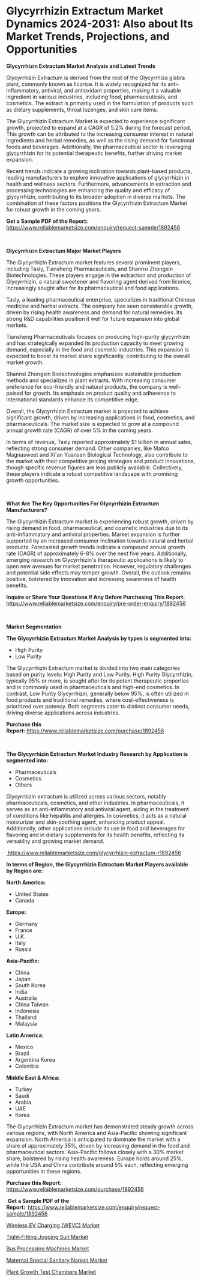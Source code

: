 <p><h1>Glycyrrhizin Extractum Market Dynamics 2024-2031: Also about Its Market Trends, Projections, and Opportunities</h1></p><p><strong>Glycyrrhizin Extractum Market Analysis and Latest Trends</strong></p>
<p><p>Glycyrrhizin Extractum is derived from the root of the Glycyrrhiza glabra plant, commonly known as licorice. It is widely recognized for its anti-inflammatory, antiviral, and antioxidant properties, making it a valuable ingredient in various industries, including food, pharmaceuticals, and cosmetics. The extract is primarily used in the formulation of products such as dietary supplements, throat lozenges, and skin care items.</p><p>The Glycyrrhizin Extractum Market is expected to experience significant growth, projected to expand at a CAGR of 5.2% during the forecast period. This growth can be attributed to the increasing consumer interest in natural ingredients and herbal remedies, as well as the rising demand for functional foods and beverages. Additionally, the pharmaceutical sector is leveraging glycyrrhizin for its potential therapeutic benefits, further driving market expansion.</p><p>Recent trends indicate a growing inclination towards plant-based products, leading manufacturers to explore innovative applications of glycyrrhizin in health and wellness sectors. Furthermore, advancements in extraction and processing technologies are enhancing the quality and efficacy of glycyrrhizin, contributing to its broader adoption in diverse markets. The combination of these factors positions the Glycyrrhizin Extractum Market for robust growth in the coming years.</p></p>
<p><strong>Get a Sample PDF of the Report:&nbsp;</strong> <a href="https://www.reliablemarketsize.com/enquiry/request-sample/1892456?utm_campaign=1592&utm_medium=2&utm_source=Github&utm_content=ia&utm_term=24102024&utm_id=glycyrrhizin-extractum">https://www.reliablemarketsize.com/enquiry/request-sample/1892456</a></p>
<p>&nbsp;</p>
<p><strong>Glycyrrhizin Extractum Major Market Players</strong></p>
<p><p>The Glycyrrhizin Extractum market features several prominent players, including Tasly, Tiansheng Pharmaceuticals, and Shannxi Zhongxin Biotechnologies. These players engage in the extraction and production of Glycyrrhizin, a natural sweetener and flavoring agent derived from licorice, increasingly sought after for its pharmaceutical and food applications.</p><p>Tasly, a leading pharmaceutical enterprise, specializes in traditional Chinese medicine and herbal extracts. The company has seen considerable growth, driven by rising health awareness and demand for natural remedies. Its strong R&D capabilities position it well for future expansion into global markets.</p><p>Tiansheng Pharmaceuticals focuses on producing high-purity glycyrrhizin and has strategically expanded its production capacity to meet growing demand, especially in the food and cosmetic industries. This expansion is expected to boost its market share significantly, contributing to the overall market growth.</p><p>Shannxi Zhongxin Biotechnologies emphasizes sustainable production methods and specializes in plant extracts. With increasing consumer preference for eco-friendly and natural products, the company is well-poised for growth. Its emphasis on product quality and adherence to international standards enhance its competitive edge.</p><p>Overall, the Glycyrrhizin Extractum market is projected to achieve significant growth, driven by increasing applications in food, cosmetics, and pharmaceuticals. The market size is expected to grow at a compound annual growth rate (CAGR) of over 5% in the coming years.</p><p>In terms of revenue, Tasly reported approximately $1 billion in annual sales, reflecting strong consumer demand. Other companies, like Mafco Magnasweet and Xi'an Yuansen Biological Technology, also contribute to the market with their competitive pricing strategies and product innovations, though specific revenue figures are less publicly available. Collectively, these players indicate a robust competitive landscape with promising growth opportunities.</p></p>
<p>&nbsp;</p>
<p><strong>What Are The Key Opportunities For Glycyrrhizin Extractum Manufacturers?</strong></p>
<p><p>The Glycyrrhizin Extractum market is experiencing robust growth, driven by rising demand in food, pharmaceutical, and cosmetic industries due to its anti-inflammatory and antiviral properties. Market expansion is further supported by an increased consumer inclination towards natural and herbal products. Forecasted growth trends indicate a compound annual growth rate (CAGR) of approximately 6-8% over the next five years. Additionally, emerging research on Glycyrrhizin's therapeutic applications is likely to open new avenues for market penetration. However, regulatory challenges and potential side effects may temper growth. Overall, the outlook remains positive, bolstered by innovation and increasing awareness of health benefits.</p></p>
<p><strong>Inquire or Share Your Questions If Any Before Purchasing This Report:</strong> <a href="https://www.reliablemarketsize.com/enquiry/pre-order-enquiry/1892456?utm_campaign=1592&utm_medium=2&utm_source=Github&utm_content=ia&utm_term=24102024&utm_id=glycyrrhizin-extractum">https://www.reliablemarketsize.com/enquiry/pre-order-enquiry/1892456</a></p>
<p>&nbsp;</p>
<p><strong>Market Segmentation</strong></p>
<p><strong>The Glycyrrhizin Extractum Market Analysis by types is segmented into:</strong></p>
<p><ul><li>High Purity</li><li>Low Purity</li></ul></p>
<p><p>The Glycyrrhizin Extractum market is divided into two main categories based on purity levels: High Purity and Low Purity. High Purity Glycyrrhizin, typically 95% or more, is sought after for its potent therapeutic properties and is commonly used in pharmaceuticals and high-end cosmetics. In contrast, Low Purity Glycyrrhizin, generally below 95%, is often utilized in food products and traditional remedies, where cost-effectiveness is prioritized over potency. Both segments cater to distinct consumer needs, driving diverse applications across industries.</p></p>
<p><strong>Purchase this Report:&nbsp;</strong><a href="https://www.reliablemarketsize.com/purchase/1892456?utm_campaign=1592&utm_medium=2&utm_source=Github&utm_content=ia&utm_term=24102024&utm_id=glycyrrhizin-extractum">https://www.reliablemarketsize.com/purchase/1892456</a></p>
<p>&nbsp;</p>
<p><strong>The Glycyrrhizin Extractum Market Industry Research by Application is segmented into:</strong></p>
<p><ul><li>Pharmaceuticals</li><li>Cosmetics</li><li>Others</li></ul></p>
<p><p>Glycyrrhizin extractum is utilized across various sectors, notably pharmaceuticals, cosmetics, and other industries. In pharmaceuticals, it serves as an anti-inflammatory and antiviral agent, aiding in the treatment of conditions like hepatitis and allergies. In cosmetics, it acts as a natural moisturizer and skin-soothing agent, enhancing product appeal. Additionally, other applications include its use in food and beverages for flavoring and in dietary supplements for its health benefits, reflecting its versatility and growing market demand.</p></p>
<p><a href="https://www.reliablemarketsize.com/glycyrrhizin-extractum-r1892456?utm_campaign=1592&utm_medium=2&utm_source=Github&utm_content=ia&utm_term=24102024&utm_id=glycyrrhizin-extractum">&nbsp;https://www.reliablemarketsize.com/glycyrrhizin-extractum-r1892456</a></p>
<p><strong>In terms of Region, the Glycyrrhizin Extractum Market Players available by Region are:</strong></p>
<p>
    <p> <strong> North America: </strong>
        <ul>
            <li>United States</li>
            <li>Canada</li>
        </ul>
        </p> 
    <p> <strong> Europe: </strong>
        <ul>
            <li>Germany</li>
            <li>France</li>
            <li>U.K.</li>
            <li>Italy</li>
            <li>Russia</li>
        </ul>
        </p> 
    <p> <strong> Asia-Pacific: </strong>
        <ul>
            <li>China</li>
            <li>Japan</li>
            <li>South Korea</li>
            <li>India</li>
            <li>Australia</li>
            <li>China Taiwan</li>
            <li>Indonesia</li>
            <li>Thailand</li>
            <li>Malaysia</li>
        </ul>
        </p> 
    <p> <strong> Latin America: </strong>
        <ul>
            <li>Mexico</li>
            <li>Brazil</li>
            <li>Argentina Korea</li>
            <li>Colombia</li>
        </ul>
        </p> 
    <p> <strong> Middle East & Africa: </strong>
        <ul>
            <li>Turkey</li>
            <li>Saudi</li>
            <li>Arabia</li>
            <li>UAE</li>
            <li>Korea</li>
        </ul>
    </p>
    </p>
<p><p>The Glycyrrhizin Extractum market has demonstrated steady growth across various regions, with North America and Asia-Pacific showing significant expansion. North America is anticipated to dominate the market with a share of approximately 35%, driven by increasing demand in the food and pharmaceutical sectors. Asia-Pacific follows closely with a 30% market share, bolstered by rising health awareness. Europe holds around 25%, while the USA and China contribute around 5% each, reflecting emerging opportunities in these regions.</p></p>
<p><strong>Purchase this Report: </strong><a href="https://www.reliablemarketsize.com/purchase/1892456?utm_campaign=1592&utm_medium=2&utm_source=Github&utm_content=ia&utm_term=24102024&utm_id=glycyrrhizin-extractum">https://www.reliablemarketsize.com/purchase/1892456</a></p>
<p>&nbsp;<strong>Get a Sample PDF of the Report:&nbsp;&nbsp;</strong><a href="https://www.reliablemarketsize.com/enquiry/request-sample/1892456?utm_campaign=1592&utm_medium=2&utm_source=Github&utm_content=ia&utm_term=24102024&utm_id=glycyrrhizin-extractum">https://www.reliablemarketsize.com/enquiry/request-sample/1892456</a></p>
<p><strong></strong></p>
<p><p><a href="https://www.linkedin.com/pulse/wireless-ev-charging-wevc-market-forecasts-trends-impact-analysis-3xvye?utm_campaign=1592&utm_medium=2&utm_source=Github&utm_content=ia&utm_term=24102024&utm_id=glycyrrhizin-extractum">Wireless EV Charging (WEVC) Market</a></p><p><a href="https://www.linkedin.com/pulse/global-tight-fitting-jogging-suit-market-trends-forecasts-strategic-mkidc?utm_campaign=1592&utm_medium=2&utm_source=Github&utm_content=ia&utm_term=24102024&utm_id=glycyrrhizin-extractum">Tight-Fitting Jogging Suit Market</a></p><p><a href="https://www.linkedin.com/pulse/regulatory-landscape-its-influence-global-bus-processing-machines-o0qne?utm_campaign=1592&utm_medium=2&utm_source=Github&utm_content=ia&utm_term=24102024&utm_id=glycyrrhizin-extractum">Bus Processing Machines Market</a></p><p><a href="https://www.linkedin.com/pulse/strategic-roadmap-global-maternal-special-sanitary-napkin-market-slgdc?utm_campaign=1592&utm_medium=2&utm_source=Github&utm_content=ia&utm_term=24102024&utm_id=glycyrrhizin-extractum">Maternal Special Sanitary Napkin Market</a></p><p><a href="https://www.linkedin.com/pulse/global-plant-growth-test-chambers-nexus-sector-confluences-regional-bniue?utm_campaign=1592&utm_medium=2&utm_source=Github&utm_content=ia&utm_term=24102024&utm_id=glycyrrhizin-extractum">Plant Growth Test Chambers Market</a></p></p>
